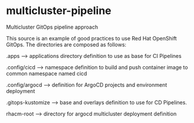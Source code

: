 # multicluster-pipeline
Multicluster GitOps pipeline approach


This source is an example of good practices to use Red Hat OpenShift GitOps. The directories are composed as follows:

.apps --> applications directory definition to use as base for CI Pipelines

.config/cicd --> namespace definition to build and push container image to common namespace named cicd

.config/argocd --> definition for ArgoCD projects and environment deployment

.gitops-kustomize --> base and overlays definition to use for CD Pipelines.

rhacm-root --> directory for argocd multicluster deployment definition
